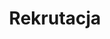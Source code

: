 ---
title: Rekrutacja
url: "/recruitment"
main_project_image: "/images/team_cut.jpg"
article_image: "/images/logo.png"
short_description:
    "Coś o rekrutacji"
---